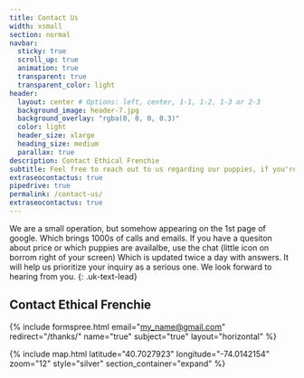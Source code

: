```yaml
---
title: Contact Us
width: xsmall
section: normal
navbar:
  sticky: true
  scroll_up: true
  animation: true
  transparent: true
  transparent_color: light
header:
  layout: center # Options: left, center, 1-1, 1-2, 1-3 or 2-3
  background_image: header-7.jpg
  background_overlay: "rgba(0, 0, 0, 0.3)"
  color: light
  header_size: xlarge
  heading_size: medium
  parallax: true
description: Contact Ethical Frenchie
subtitle: Feel free to reach out to us regarding our puppies, if you're only now, use the chat!
extraseocontactus: true
pipedrive: true
permalink: /contact-us/
extraseocontactus: true
---
```


We are a small operation, but somehow appearing on the 1st page of google. Which brings 1000s of calls and emails. If you have a quesiton about price or which puppies are availalbe, use the chat (little icon on borrom right of your screen) Which is updated twice a day with answers. It will help us prioritize your inquiry as a serious one. We look forward to hearing from you.
{: .uk-text-lead}


## Contact Ethical Frenchie
{% include formspree.html email="my_name@gmail.com" redirect="/thanks/" name="true" subject="true" layout="horizontal" %}

{% include map.html 
  latitude="40.7027923" 
  longitude="-74.0142154" 
  zoom="12" 
  style="silver" 
  section_container="expand"
  %}

